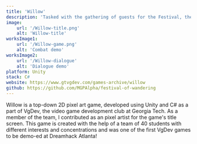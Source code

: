 ```yaml
---
title: 'Willow'
description: 'Tasked with the gathering of guests for the Festival, the Wanderer sets out, hoping to gain an understanding of their own circumstances. Facing hailstorms of bullets, armed with spells and brewed weaponry, a journey of wandering and discovery awaits!'
image:
    url: '/Willow-title.png'
    alt: 'Willow-title'
worksImage1:
    url: '/Willow-game.png'
    alt: 'Combat demo'
worksImage2:
    url: '/Willow-dialogue'
    alt: 'Dialogue demo'
platform: Unity
stack: C#
website: https://www.gtvgdev.com/games-archive/willow
github: https://github.com/MGPAlpha/festival-of-wandering
---
```


Willow is a top-down 2D pixel art game, developed using Unity and C# as a part of VgDev, the video game development club at Georgia Tech. As a member of the team, I contributed as an pixel artist for the game's title screen. This game is created with the help of a team of 40 students with different interests and concentrations and was one of the first VgDev games to be demo-ed at Dreamhack Atlanta!